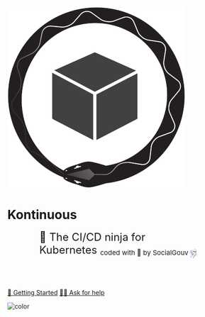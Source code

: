 ![logo](_media/kontinuous-logo.png)

# Kontinuous
<div style="margin:0 auto;width:360px;height:40px;margin-bottom:60px;">
  <div style="font-size:24px;height:40px;">
    🥷 The CI/CD ninja for Kubernetes
  </div>
  <div style="float:right;">
    <a style="font-size:15px;" href="https://socialgouv.github.io/" target="_blank">
        <div style="float:left;">
          coded with 💚
          by SocialGouv
        </div>
        <div style="float:left;">
          <img src="_media/socialgroove-100.jpg" width="24px" height="24px">
        </div>
      </div>
    </a>
  </div>
</div>
<br>


[🏁 Getting Started](#_1-getting-started)
[👨‍💻 Ask for help](https://github.com/socialgouv/kontinuous/issues/new/choose)

![color](#fff)